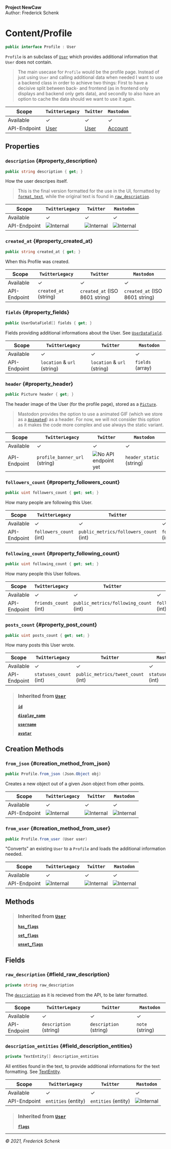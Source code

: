 **Project NewCaw** \
Author: Frederick Schenk

# Content/Profile

```c#
public interface Profile : User
```

`Profile` is an subclass of [`User`](User.md) which provides additional information that `User` does not contain.

> The main usecase for `Profile` would be the profile page. Instead of just using `User` and calling additional data when needed I want to use a backend class in order to achieve two things: First to have a decisive split between back- and frontend (as in frontend only displays and backend only gets data), and secondly to also have an option to cache the data should we want to use it again.

| Scope        | `TwitterLegacy` | `Twitter`      | `Mastodon`     |
| ------------ | --------------- | -------------- | -------------- |
| Available    | ✓               | ✓              | ✓              |
| API-Endpoint | [User](https://developer.twitter.com/en/docs/twitter-api/v1/data-dictionary/object-model/user) | [User](https://developer.twitter.com/en/docs/twitter-api/data-dictionary/object-model/user) | [Account](https://docs.joinmastodon.org/entities/account/) |

## Properties

### `description` {#property_description}

```c#
public string description { get; }
```

How the user descripes itself.

> This is the final version formatted for the use in the UI, formatted by [`format_text`](../../utils/namespace/ParseUtils.md#method_format_text), while the original text is found in [`raw_description`](#field_raw_description).

| Scope        | `TwitterLegacy` | `Twitter`      | `Mastodon`     |
| ------------ | --------------- | -------------- | -------------- |
| Available    | ✓               | ✓              | ✓              |
| API-Endpoint | ![Internal][1]  | ![Internal][1] | ![Internal][1] |

### `created_at` {#property_created_at}

```c#
public string created_at { get; }
```

When this Profile was created.

| Scope        | `TwitterLegacy`       | `Twitter`                      | `Mastodon`                     |
| ------------ | --------------------- | ------------------------------ | ------------------------------ |
| Available    | ✓                     | ✓                              | ✓                              |
| API-Endpoint | `created_at` (string) | `created_at` (ISO 8601 string) | `created_at` (ISO 8601 string) |

### `fields` {#property_fields}

```c#
public UserDataField[] fields { get; }
```

Fields providing additional informations about the User. See [`UserDataField`](../structure/UserDataField.md).

| Scope        | `TwitterLegacy`             | `Twitter`                   | `Mastodon`       |
| ------------ | --------------------------- | --------------------------- | ---------------- |
| Available    | ✓                           | ✓                           | ✓                |
| API-Endpoint | `location` & `url` (string) | `location` & `url` (string) | `fields` (array) |

### `header` {#property_header}

```c#
public Picture header { get; }
```

The header image of the User (for the profile page), stored as a [`Picture`](Picture.md).

> Mastodon provides the option to use a animated GIF (which we store as a [`Animated`](Animated.md)) as a header. For now, we will not consider this option as it makes the code more complex and use always the static variant.

| Scope        | `TwitterLegacy`               | `Twitter`                 | `Mastodon`               |
| ------------ | ----------------------------- | ------------------------- | ------------------------ |
| Available    | ✓                             | ✓                         | ✓                        |
| API-Endpoint | `profile_banner_url` (string) | ![No API endpoint yet][2] | `header_static` (string) |

### `followers_count` {#property_followers_count}

```c#
public uint followers_count { get; set; }
```

How many people are following this User.

| Scope        | `TwitterLegacy`         | `Twitter`                              | `Mastodon`              |
| ------------ | ----------------------- | -------------------------------------- | ----------------------- |
| Available    | ✓                       | ✓                                      | ✓                       |
| API-Endpoint | `followers_count` (int) | `public_metrics/followers_count` (int) | `followers_count` (int) |

### `following_count` {#property_following_count}

```c#
public uint following_count { get; set; }
```

How many people this User follows.

| Scope        | `TwitterLegacy`       | `Twitter`                              | `Mastodon`              |
| ------------ | --------------------- | -------------------------------------- | ----------------------- |
| Available    | ✓                     | ✓                                      | ✓                       |
| API-Endpoint | `friends_count` (int) | `public_metrics/following_count` (int) | `following_count` (int) |

### `posts_count` {#property_post_count}

```c#
public uint posts_count { get; set; }
```

How many posts this User wrote.

| Scope        | `TwitterLegacy`        | `Twitter`                          | `Mastodon`             |
| ------------ | ---------------------- | ---------------------------------- | ---------------------- |
| Available    | ✓                      | ✓                                  | ✓                      |
| API-Endpoint | `statuses_count` (int) | `public_metrics/tweet_count` (int) | `statuses_count` (int) |

> ### Inherited from [`User`](../../content/class/User.md)
> 
> [**`id`**](../../content/class/User.md#property_id)
> 
> [**`display_name`**](../../content/class/User.md#property_display_name)
> 
> [**`username`**](../../content/class/User.md#property_username)
> 
> [**`avatar`**](../../content/class/User.md#property_avatar)

## Creation Methods

### `from_json` {#creation_method_from_json}

```c#
public Profile.from_json (Json.Object obj)
```

Creates a new object out of a given Json object from other points.

| Scope        | `TwitterLegacy` | `Twitter`      | `Mastodon`     |
| ------------ | --------------- | -------------- | -------------- |
| Available    | ✓               | ✓              | ✓              |
| API-Endpoint | ![Internal][1]  | ![Internal][1] | ![Internal][1] |

### `from_user` {#creation_method_from_user}

```c#
public Profile.from_user (User user)
```

"Converts" an existing `User` to a `Profile` and loads the additional information needed.

| Scope        | `TwitterLegacy` | `Twitter`      | `Mastodon`     |
| ------------ | --------------- | -------------- | -------------- |
| Available    | ✓               | ✓              | ✓              |
| API-Endpoint | ![Internal][1]  | ![Internal][1] | ![Internal][1] |

## Methods

> ### Inherited from [`User`](../../content/class/User.md)
> 
> [**`has_flags`**](../../content/class/User.md#method_has_flags)
> 
> [**`set_flags`**](../../content/class/User.md#method_set_flags)
> 
> [**`unset_flags`**](../../content/class/User.md#method_unset_flags)

## Fields

### `raw_description` {#field_raw_description}

```c#
private string raw_description
```

The [`description`](#property_description) as it is recieved from the API, to be later formatted.

| Scope        | `TwitterLegacy`        | `Twitter`              | `Mastodon`      |
| ------------ | ---------------------- | ---------------------- | --------------- |
| Available    | ✓                      | ✓                      | ✓               |
| API-Endpoint | `description` (string) | `description` (string) | `note` (string) |

### `description_entities` {#field_description_entities}

```c#
private TextEntity[] description_entities
```

All entities found in the text, to provide additional informations for the text formatting. See [TextEntity](../structure/TextEntity.md).

| Scope        | `TwitterLegacy`     | `Twitter`           | `Mastodon`     |
| ------------ | ------------------- | ------------------- | -------------- |
| Available    | ✓                   | ✓                   | ✓              |
| API-Endpoint | `entities` (entity) | `entities` (entity) | ![Internal][1] |

> ### Inherited from [`User`](../../content/class/User.md)
> 
> [**`flags`**](../../content/class/User.md#field_flags)

---

*© 2021, Frederick Schenk*

[1]: https://img.shields.io/badge/-Internal-yellow?style=flat-square
[2]: https://img.shields.io/badge/-No%20API%20endpoint%20yet-red?style=flat-square
